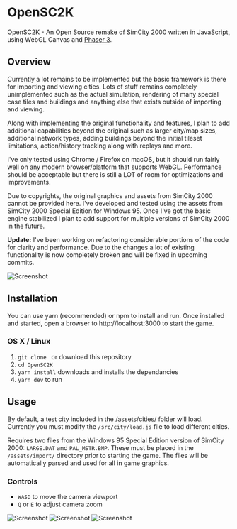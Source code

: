 # OpenSC2K
OpenSC2K - An Open Source remake of SimCity 2000 written in JavaScript, using WebGL Canvas and [Phaser 3](https://github.com/photonstorm/phaser/).

## Overview
Currently a lot remains to be implemented but the basic framework is there for importing and viewing cities. Lots of stuff remains completely unimplemented such as the actual simulation, rendering of many special case tiles and buildings and anything else that exists outside of importing and viewing.

Along with implementing the original functionality and features, I plan to add additional capabilities beyond the original such as larger city/map sizes, additional network types, adding buildings beyond the initial tileset limitations, action/history tracking along with replays and more.

I've only tested using Chrome / Firefox on macOS, but it should run fairly well on any modern browser/platform that supports WebGL. Performance should be acceptable but there is still a LOT of room for optimizations and improvements.

Due to copyrights, the original graphics and assets from SimCity 2000 cannot be provided here. I've developed and tested using the assets from SimCity 2000 Special Edition for Windows 95. Once I've got the basic engine stabilized I plan to add support for multiple versions of SimCity 2000 in the future.

**Update:** I've been working on refactoring considerable portions of the code for clarity and performance. Due to the changes a lot of existing functionality is now completely broken and will be fixed in upcoming commits.

![Screenshot](/screenshots/1.png)

## Installation
You can use yarn (recommended) or npm to install and run. Once installed and started, open a browser to http://localhost:3000 to start the game.

### OS X / Linux
1. `git clone ` or download this repository
1. `cd OpenSC2K`
1. `yarn install` downloads and installs the dependancies
1. `yarn dev` to run

## Usage
By default, a test city included in the /assets/cities/ folder will load. Currently you must modify the `/src/city/load.js` file to load different cities.

Requires two files from the Windows 95 Special Edition version of SimCity 2000: `LARGE.DAT` and `PAL_MSTR.BMP`. These must be placed in the `/assets/import/` directory prior to starting the game. The files will be automatically parsed and used for all in game graphics.

### Controls
 - `WASD` to move the camera viewport
 - `Q` or `E` to adjust camera zoom

![Screenshot](/screenshots/2.png)
![Screenshot](/screenshots/3.png)
![Screenshot](/screenshots/4.png)

